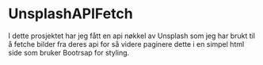 # UnsplashAPIFetch
I dette prosjektet har jeg fått en api nøkkel av Unsplash som jeg har brukt til å fetche bilder fra deres api for så videre paginere dette i en simpel html side som bruker Bootrsap for styling.
